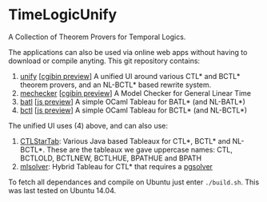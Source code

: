 # TimeLogicUnify
A Collection of Theorem Provers for Temporal Logics.

The applications can also be used via online web apps without having to download or compile anyting. This git repository contains:

1. [unify](./rewrite3) [[cgibin preview](http://staffhome.ecm.uwa.edu.au/~00061811/unified.html)] A unified UI around various CTL* and BCTL* theorem provers, and an NL-BCTL* based rewrite system.
2. [mechecker](./rewrite3) [[cgibin preview](http://staffhome.ecm.uwa.edu.au/~00061811/papers/mechecker.html)] A Model Checker for General Linear Time
3. [batl](./ATL/batl.ml) [[js preview](http://www.dansted.org/app/batl.html)] A simple OCaml Tableau for BATL* (and NL-BATL*)
4. [bctl](./ATL/bctl.ml) [[js preview](http://www.dansted.org/app/bctl.html)] A simple OCaml Tableau for BCTL* (and NL-BCTL*)

The unified UI uses (4) above, and can also use:

1. [CTLStarTab](https://github.com/gmatht/CTLStarTab): Various Java based Tableaux for CTL*, BCTL* and NL-BCTL*. These are the tableaux we gave uppercase names: CTL, BCTLOLD, BCTLNEW, BCTLHUE, BPATHUE and BPATH 
2. [mlsolver](https://github.com/tcsprojects/mlsolver): Hybrid Tableau for CTL* that requires a [pgsolver](https://github.com/tcsprojects/pgsolver)

To fetch all dependances and compile on Ubuntu just enter `./build.sh`. This was last tested on Ubuntu 14.04.






